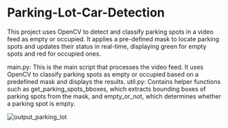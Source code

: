 # Parking-Lot-Car-Detection
This project uses OpenCV to detect and classify parking spots in a video feed as empty or occupied. It applies a pre-defined mask to locate parking spots and updates their status in real-time, displaying green for empty spots and red for occupied ones.

main.py: This is the main script that processes the video feed. It uses OpenCV to classify parking spots as empty or occupied based on a predefined mask and displays the results.
util.py: Contains helper functions such as get_parking_spots_bboxes, which extracts bounding boxes of parking spots from the mask, and empty_or_not, which determines whether a parking spot is empty.

![output_parking_lot](https://github.com/user-attachments/assets/401e4b53-5f36-433c-83c8-68148f20ffd6)


